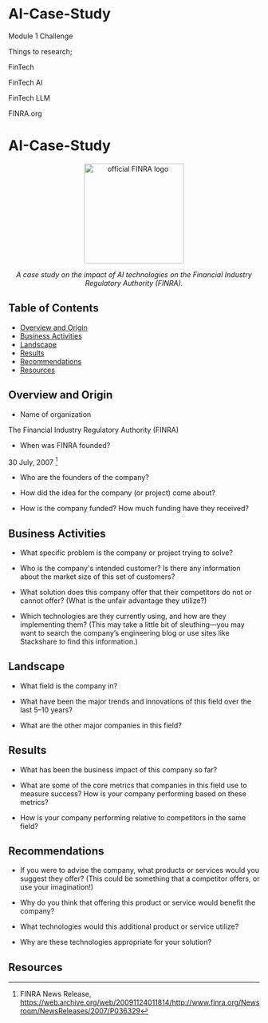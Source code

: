 # AI-Case-Study
Module 1 Challenge

Things to research;

FinTech

FinTech AI

FinTech LLM

FINRA.org







# AI-Case-Study

<div align='center'>
<img src='https://www.finra.org/themes/custom/finra_bootstrap_sass/images/FINRA_Logo_Web_Rev.png' height='200' alt='official FINRA logo'/>

*A case study on the impact of AI technologies on the Financial Industry Regulatory Authority (FINRA).*
</div>

## Table of Contents

* [Overview and Origin](#Overview-and-Origin)
* [Business Activities](#Business-Activities)
* [Landscape](#Landscape)
* [Results](#Results)
* [Recommendations](#Recommendations)
* [Resources](#Resources)

## Overview and Origin

* Name of organization

The Financial Industry Regulatory Authority (FINRA)

* When was FINRA founded?

30 July, 2007 [^1]

* Who are the founders of the company?

* How did the idea for the company (or project) come about?

* How is the company funded? How much funding have they received?

## Business Activities

* What specific problem is the company or project trying to solve?

* Who is the company's intended customer? Is there any information about the market size of this set of customers?

* What solution does this company offer that their competitors do not or cannot offer? (What is the unfair advantage they utilize?)

* Which technologies are they currently using, and how are they implementing them? (This may take a little bit of sleuthing&mdash;you may want to search the company’s engineering blog or use sites like Stackshare to find this information.)

## Landscape

* What field is the company in?

* What have been the major trends and innovations of this field over the last 5&ndash;10 years?

* What are the other major companies in this field?

## Results

* What has been the business impact of this company so far?

* What are some of the core metrics that companies in this field use to measure success? How is your company performing based on these metrics?

* How is your company performing relative to competitors in the same field?

## Recommendations

* If you were to advise the company, what products or services would you suggest they offer? (This could be something that a competitor offers, or use your imagination!)

* Why do you think that offering this product or service would benefit the company?

* What technologies would this additional product or service utilize?

* Why are these technologies appropriate for your solution?

## Resources

[^1]: FINRA News Release, https://web.archive.org/web/20091124011814/http://www.finra.org/Newsroom/NewsReleases/2007/P036329